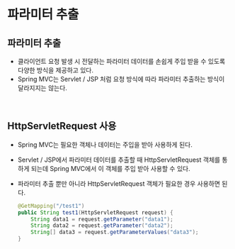# 파라미터 추출

## 파라미터 추출

- 클라이언트 요청 발생 시 전달하는 파라미터 데이터를 손쉽게 주입 받을 수 있도록 다양한 방식을 제공하고 있다.
- Spring MVC는 Servlet / JSP 처럼 요청 방식에 따라 파라미터 추출하는 방식이 달라지지는 않는다.

<br>

## HttpServletRequest 사용

- Spring MVC는 필요한 객체나 데이터는 주입을 받아 사용하게 된다.

- Servlet / JSP에서 파라미터 데이터를 추출할 때 HttpServletRequest 객체를 통하게 되는데 Spring MVC에서 이 객체를 주입 받아 사용할 수 있다.

- 파라미터 추출 뿐만 아니라 HttpServletRequest 객체가 필요한 경우 사용하면 된다.

  ```java
  @GetMapping("/test1")
  public String test1(HttpServletRequest request) {
      String data1 = request.getParameter("data1");
      String data2 = request.getParameter("data2");
      String[] data3 = request.getParameterValues("data3");
  }
  ```

  

